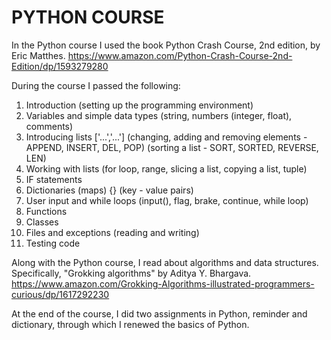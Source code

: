 # PYTHON COURSE

In the Python course I used the book Python Crash Course, 2nd edition, by Eric Matthes. 
https://www.amazon.com/Python-Crash-Course-2nd-Edition/dp/1593279280

During the course I passed the following:

1. Introduction (setting up the programming environment)
2. Variables and simple data types (string, numbers (integer, float), comments)
3. Introducing lists ['...','...']
   (changing, adding and removing elements - APPEND, INSERT, DEL, POP)
   (sorting a list - SORT, SORTED, REVERSE, LEN)
4. Working with lists
   (for loop, range, slicing a list, copying a list, tuple)
5. IF statements
6. Dictionaries (maps) {}
   (key - value pairs)
7. User input and while loops
   (input(), flag, brake, continue, while loop)
8. Functions
9. Classes
10. Files and exceptions
    (reading and writing)
11. Testing code

Along with the Python course, I read about algorithms and data structures. 
Specifically, "Grokking algorithms" by Aditya Y. Bhargava.
https://www.amazon.com/Grokking-Algorithms-illustrated-programmers-curious/dp/1617292230

At the end of the course, I did two assignments in Python, 
reminder and dictionary, through which I renewed the basics of Python.
